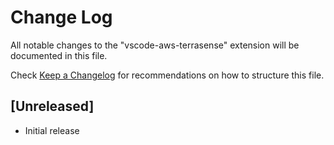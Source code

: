 # Change Log

All notable changes to the "vscode-aws-terrasense" extension will be documented in this file.

Check [Keep a Changelog](http://keepachangelog.com/) for recommendations on how to structure this file.

## [Unreleased]

- Initial release